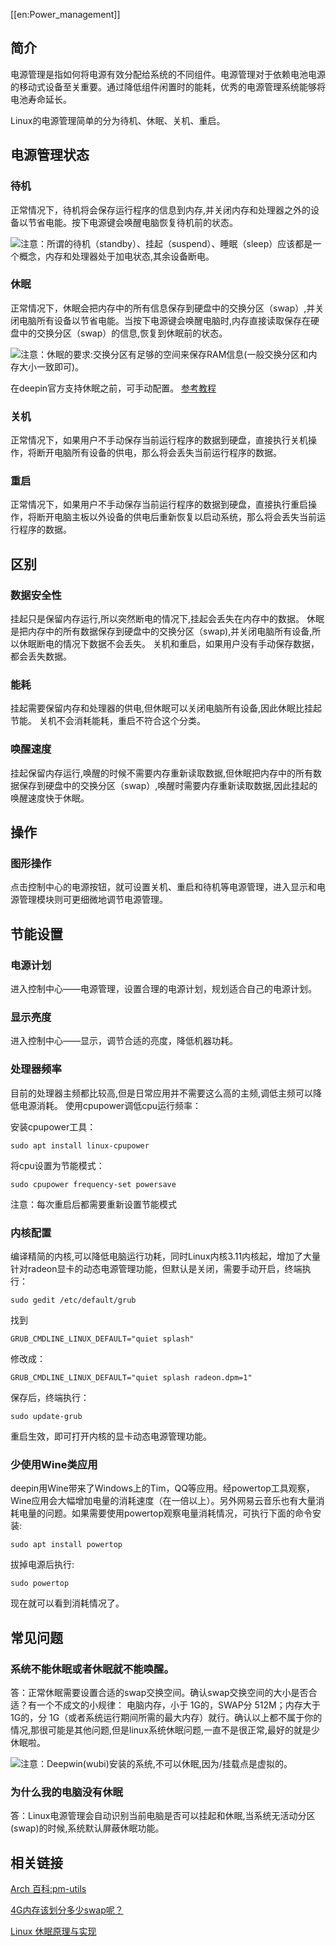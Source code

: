[[en:Power_management]]


## 简介

电源管理是指如何将电源有效分配给系统的不同组件。电源管理对于依赖电池电源的移动式设备至关重要。通过降低组件闲置时的能耗，优秀的电源管理系统能够将电池寿命延长。

Linux的电源管理简单的分为待机、休眠、关机、重启。

## 电源管理状态

### 待机

正常情况下，待机将会保存运行程序的信息到内存,并关闭内存和处理器之外的设备以节省电能。按下电源键会唤醒电脑恢复待机前的状态。

![注意](/images/c/c7/Attention.png)：所谓的待机（standby）、挂起（suspend）、睡眠（sleep）应该都是一个概念，内存和处理器处于加电状态,其余设备断电。

### 休眠

正常情况下，休眠会把内存中的所有信息保存到硬盘中的交换分区（swap）,并关闭电脑所有设备以节省电能。当按下电源键会唤醒电脑时,内存直接读取保存在硬盘中的交换分区（swap）的信息,恢复到休眠前的状态。

![注意](/images/c/c7/Attention.png)：休眠的要求:交换分区有足够的空间来保存RAM信息(一般交换分区和内存大小一致即可)。

在deepin官方支持休眠之前，可手动配置。
[参考教程](https://wiki.deepin.org/wiki/%E4%BC%91%E7%9C%A0#.E7.AE.80.E4.BB.8B)

### 关机

正常情况下，如果用户不手动保存当前运行程序的数据到硬盘，直接执行关机操作，将断开电脑所有设备的供电，那么将会丢失当前运行程序的数据。

### 重启
正常情况下，如果用户不手动保存当前运行程序的数据到硬盘，直接执行重启操作，将断开电脑主板以外设备的供电后重新恢复以启动系统，那么将会丢失当前运行程序的数据。

## 区别

### 数据安全性

挂起只是保留内存运行,所以突然断电的情况下,挂起会丢失在内存中的数据。 休眠是把内存中的所有数据保存到硬盘中的交换分区（swap),并关闭电脑所有设备,所以休眠断电的情况下数据不会丢失。 关机和重启，如果用户没有手动保存数据，都会丢失数据。

### 能耗

挂起需要保留内存和处理器的供电,但休眠可以关闭电脑所有设备,因此休眠比挂起节能。 关机不会消耗能耗，重启不符合这个分类。

### 唤醒速度

挂起保留内存运行,唤醒的时候不需要内存重新读取数据,但休眠把内存中的所有数据保存到硬盘中的交换分区（swap）,唤醒时需要内存重新读取数据,因此挂起的唤醒速度快于休眠。

## 操作

### 图形操作

点击控制中心的电源按钮，就可设置关机、重启和待机等电源管理，进入显示和电源管理模块则可更细微地调节电源管理。

## 节能设置

### 电源计划
进入控制中心——电源管理，设置合理的电源计划，规划适合自己的电源计划。

### 显示亮度
进入控制中心——显示，调节合适的亮度，降低机器功耗。

### 处理器频率
目前的处理器主频都比较高,但是日常应用并不需要这么高的主频,调低主频可以降低电源消耗。
使用cpupower调低cpu运行频率：

安装cpupower工具：

    sudo apt install linux-cpupower

将cpu设置为节能模式：

    sudo cpupower frequency-set powersave

注意：每次重启后都需要重新设置节能模式

### 内核配置
编译精简的内核,可以降低电脑运行功耗，同时Linux内核3.11内核起，增加了大量针对radeon显卡的动态电源管理功能，但默认是关闭，需要手动开启，终端执行：

    sudo gedit /etc/default/grub

找到

    GRUB_CMDLINE_LINUX_DEFAULT="quiet splash"

修改成：

    GRUB_CMDLINE_LINUX_DEFAULT="quiet splash radeon.dpm=1"

保存后，终端执行：

    sudo update-grub

重启生效，即可打开内核的显卡动态电源管理功能。

### 少使用Wine类应用

deepin用Wine带来了Windows上的Tim，QQ等应用。经powertop工具观察，Wine应用会大幅增加电量的消耗速度（在一倍以上）。另外网易云音乐也有大量消耗电量的问题。如果需要使用powertop观察电量消耗情况，可执行下面的命令安装:

    sudo apt install powertop

拔掉电源后执行:

    sudo powertop

现在就可以看到消耗情况了。


## 常见问题

### 系统不能休眠或者休眠就不能唤醒。

答：正常休眠需要设置合适的swap交换空间。确认swap交换空间的大小是否合适？有一个不成文的小规律： 电脑内存，小于 1G的，SWAP分 512M；内存大于 1G的，分 1G（或者系统运行期间所需的最大内存）就行。确认以上都不属于你的情况,那很可能是其他问题,但是linux系统休眠问题,一直不是很正常,最好的就是少休眠啦。

![注意](/images/c/c7/Attention.png)：Deepwin(wubi)安装的系统,不可以休眠,因为/挂载点是虚拟的。

### 为什么我的电脑没有休眠

答：Linux电源管理会自动识别当前电脑是否可以挂起和休眠,当系统无活动分区(swap)的时候,系统默认屏蔽休眠功能。


## 相关链接

[Arch 百科:pm-utils](https://wiki.archlinux.org/index.php/Pm-utils_(%E7%AE%80%E4%BD%93%E4%B8%AD%E6%96%87))

[4G内存该划分多少swap呢？](http://www.linuxdeepin.com/forum/25/11948)

[Linux 休眠原理与实现](http://biancheng.dnbcw.info/linux/321766.html)